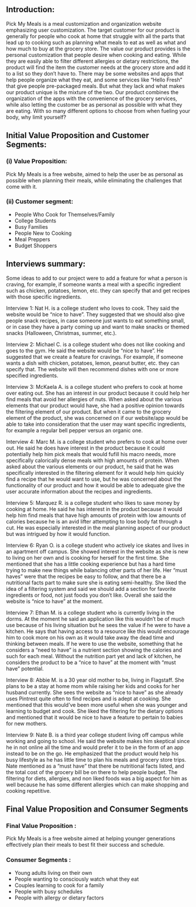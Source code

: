 ## Introduction:
  Pick My Meals is a meal customization and organization website emphasizing user customization. The target customer for our product is generally for people who cook at home that struggle with all the parts that lead up to cooking such as planning what meals to eat as well as what and how much to buy at the grocery store. The value our product provides is the personal customization that people desire when cooking and eating. While they are easily able to filter different allergies or dietary restrictions, the product will find the item the customer needs at the grocery store and add it to a list so they don’t have to. There may be some websites and apps that help people organize what they eat, and some services like “Hello Fresh” that give people pre-packaged meals. But what they lack and what makes our product unique is the mixture of the two. Our product combines the organization of the apps with the convenience of the grocery services, while also letting the customer be as personal as possible with what they are eating. With so many different options to choose from when fueling your body, why limit yourself?


## Initial Value Proposition and Customer Segments:

### (i) Value Proposition: 
Pick My Meals is a free website, aimed to help the user be as personal as possible when planning their meals, while eliminating the challenges that come with it.  

### (ii) Customer segment:
* People Who Cook for Themselves/Family 
* College Students 
* Busy Families 
* People New to Cooking 
* Meal Preppers 
* Budget Shoppers

## Interviews summary:
Some ideas to add to our project were to add a feature for what a person is craving, for example, if someone wants a meal with a specific ingredient such as chicken, potatoes, lemon, etc. they can specify that and get recipes with those specific ingredients. 

Interview 1: Nat H. is a college student who loves to cook. They said the website would be “nice to have”. They suggested that we should also give people snack recipes, in case someone just wants to eat something small, or in case they have a party coming up and want to make snacks or themed snacks (Halloween, Christmas, summer, etc.).

Interview 2: Michael C. is a college student who does not like cooking and goes to the gym. He said the website would be “nice to have”. He suggested that we create a feature for cravings. For example, if someone wants a dish with chicken, potatoes, lemon, peanut butter, etc. they can specify that. The website will then recommend dishes with one or more specified ingredients.

Interview 3: McKaela A. is a college student who prefers to cook at home over eating out. She has an interest in our product because it could help her find meals that avoid her allergies of nuts. When asked about the various elements that our product would have, she had a positive opinion towards the filtering element of our product. But when it came to the grocery element of the product, she was concerned on if our website/app would be able to take into consideration that the user may want specific ingredients, for example a regular bell pepper versus an organic one.

Interview 4: Marc M. is a college student who prefers to cook at home over out. He said he does have interest in the product because it could potentially help him pick meals that would fufill his macro needs, more specifically calorically dense meals with high amounts of protein. When asked about the various elements or our product, he said that he was specifically interested in the filtering element for it would help him quickly find a recipe that he would want to use, but he was concerned about the functionality of our product and how it would be able to adequate give the user accurate information about the recipes and ingredients.

Interview 5: Marquez R. is a college student who likes to save money by cooking at home. He said he has interest in the product because it would help him find meals that have high amounts of protein with low amounts of calories because he is an avid lifter attempting to lose body fat through a cut. He was especially interested in the meal planning aspect of our product but was intrigued by how it would function.

Interview 6: Ryan O. is a college student who actively ice skates and lives in an apartment off campus. She showed interest in the website as she is new to living on her own and is cooking for herself for the first time. She mentioned that she has a little cooking experience but has a hard time trying to make new things while balancing other parts of her life. Her “must haves” were that the recipes be easy to follow, and that there be a nutritional facts part to make sure she is eating semi-healthy. She liked the idea of a filtering system and said we should add a section for favorite ingredients or food, not just foods you don’t like. Overall she said the website is “nice to have” at the moment.

Interview 7: Ethan M. is a college student who is currently living in the dorms. At the moment he said an application like this wouldn’t be of much use because of his living situation but he sees the value if he were to have a kitchen. He says that having access to a resource like this would encourage him to cook more on his own as it would take away the dead time and thinking between meals. If he were to use the website, something that he considers a “need to have” is a nutrient section showing the calories and such for each meal. Without the nutrition part yet and lack of kitchen, he considers the product to be a “nice to have” at the moment with “must have” potential. 

Interview 8: Abbie M. is a 30 year old mother to be, living in Flagstaff. She plans to be a stay at home mom while raising her kids and cooks for her husband currently. She sees the website as “nice to have” as she already uses Pintrest quite often to find recipes and is adept at cooking. She mentioned that this would’ve been more useful when she was younger and learning to budget and cook. She liked the filtering for the dietary options and mentioned that it would be nice to have a feature to pertain to babies for new mothers. 

Interview 9: Nate B. is a third year college student living off campus while working and going to school. He said the website makes him skeptical since he in not online all the time and would prefer it to be in the form of an app instead to be on the go. He emphasized that the product would help his busy lifestyle as he has little time to plan his meals and grocery store trips. Nate mentioned as a “must have” that there be nutritional facts listed, and the total cost of the grocery bill be on there to help people budget. The filtering for diets, allergies, and non liked foods was a big aspect for him as well because he has some different allergies which can make shopping and cooking repetitive. 

## Final Value Proposition and Consumer Segments

### Final Value Proposition :
Pick My Meals is a free website aimed at helping younger generations effectively plan their meals to best fit their success and schedule.

### Consumer Segments :
* Young adults living on their own
* People wanting to consciously watch what they eat
* Couples learning to cook for a family
* People with busy schedules
* People with allergy or dietary factors


